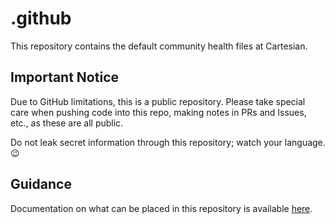 # .github

This repository contains the default community health files at Cartesian.

## Important Notice

Due to GitHub limitations, this is a public repository. Please take special care when pushing code into this repo, making notes in PRs and Issues, etc., as these are all public.

Do not leak secret information through this repository; watch your language. 😉

## Guidance

Documentation on what can be placed in this repository is available [here](https://docs.github.com/en/communities/setting-up-your-project-for-healthy-contributions/creating-a-default-community-health-file).
